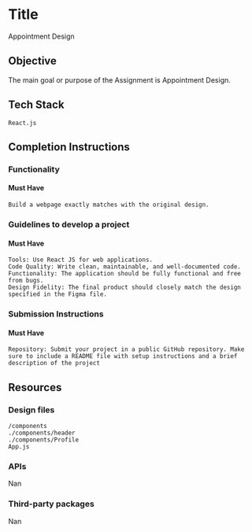 # Title

   Appointment Design

## Objective

   The main goal or purpose of the Assignment is Appointment Design.

## Tech Stack

    React.js

## Completion Instructions

### Functionality

#### Must Have

    Build a webpage exactly matches with the original design.


### Guidelines to develop a project

#### Must Have

    Tools: Use React JS for web applications.
    Code Quality: Write clean, maintainable, and well-documented code.
    Functionality: The application should be fully functional and free from bugs.
    Design Fidelity: The final product should closely match the design specified in the Figma file.


### Submission Instructions

#### Must Have

    Repository: Submit your project in a public GitHub repository. Make sure to include a README file with setup instructions and a brief description of the project

## Resources

### Design files

    /components
    ./components/header
    ./components/Profile
    App.js


### APIs

  Nan

### Third-party packages

  Nan

